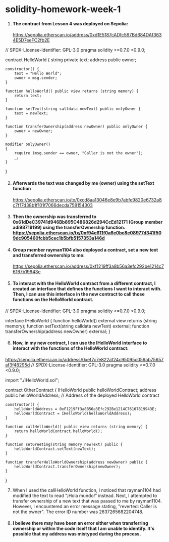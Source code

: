 # solidity-homework-week-1



1. #### The contract from Lesson 4 was deployed on Sepolia:
   https://sepolia.etherscan.io/address/0xd1E5187cADfc567Bd684DAf3634E5D7eeFC2fb2E

// SPDX-License-Identifier: GPL-3.0
pragma solidity >=0.7.0 <0.9.0;

contract HelloWorld {
    string private text;
    address public owner;

    constructor() {
        text = "Hello World";
        owner = msg.sender;
    }

    function helloWorld() public view returns (string memory) {
        return text;
    }

    function setText(string calldata newText) public onlyOwner {
        text = newText;
    }

    function transferOwnership(address newOwner) public onlyOwner {
        owner = newOwner;
    }

    modifier onlyOwner()
    {
        require (msg.sender == owner, "Caller is not the owner");
        _;
    }
}

2. #### Afterwards the text was changed by me (owner) using the setText function
   https://sepolia.etherscan.io/tx/0xcd8aa13046e8e9b7abfe9820e6732a8c7f17d38b1f101f7066decda758154303

3. #### Then the ownership was transferred to 0x61dDeC39741d946Bb895C486826d294CcEd12171 (Group member adi98719199) using the transferOwnership function. https://sepolia.etherscan.io/tx/0xf94e611f0a6e0be8e08977d341f509dc905460fcbb5cec1b5bfb5157353a146d

4. #### Group member rayman1104 also deployed a contract, set a new text and transferred ownership to me: 
   https://sepolia.etherscan.io/address/0xf1219ff3a8b56a3efc292be1214c76167b19943e

5. #### To interact with the HelloWorld contract from a different contract, I created an interface that defines the functions I want to interact with. Then, I can use this interface in the new contract to call those functions on the HelloWorld contract.
  
// SPDX-License-Identifier: GPL-3.0
pragma solidity >=0.7.0 <0.9.0;

interface IHelloWorld {
    function helloWorld() external view returns (string memory);
    function setText(string calldata newText) external;
    function transferOwnership(address newOwner) external;
}


6. #### Now, in my new contract, I can use the IHelloWorld interface to interact with the functions of the HelloWorld contract:
https://sepolia.etherscan.io/address/0xef7c7e822a124c95095c059ab75657af3f48295d
// SPDX-License-Identifier: GPL-3.0
pragma solidity >=0.7.0 <0.9.0;

import "./IHelloWorld.sol";

contract OtherContract {
    IHelloWorld public helloWorldContract;
    address public helloWorldAddress; // Address of the deployed HelloWorld contract

    constructor() {
        helloWorldAddress = 0xF1219Ff3a8B56a3Efc292Be1214C76167B19943E;
        helloWorldContract = IHelloWorld(helloWorldAddress);
    }

    function callHelloWorld() public view returns (string memory) {
        return helloWorldContract.helloWorld();
    }

    function setGreeting(string memory newText) public {
        helloWorldContract.setText(newText);
    }

    function transferHelloWorldOwnership(address newOwner) public {
        helloWorldContract.transferOwnership(newOwner);
    }
}

7. When I used the callHelloWorld function, I noticed that rayman1104 had modified the text to read "¡Hola mundo!" instead.
Next, I attempted to transfer ownership of a new text that was passed to me by rayman1104. However, I encountered an error message stating, "reverted: Caller is not the owner". The error ID number was 2637265682204748.
9. #### I believe there may have been an error either when transferring ownership or within the code itself that I am unable to identify. It's possible that my address was mistyped during the process.
